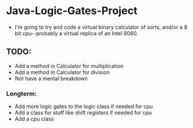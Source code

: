 # Java-Logic-Gates-Project
* I'm going to try and code a virtual binary calculator of sorts, and/or a 8 bit cpu--probably a virtual replica of an Intel 8080.

## TODO:
* Add a method in Calculator for multiplication
* Add a method in Calculator for division
* Not have a mental breakdown
### Longterm:
* Add more logic gates to the logic class if needed for cpu
* Add a class for stuff like shift registers if needed for cpu
* Add a cpu class
